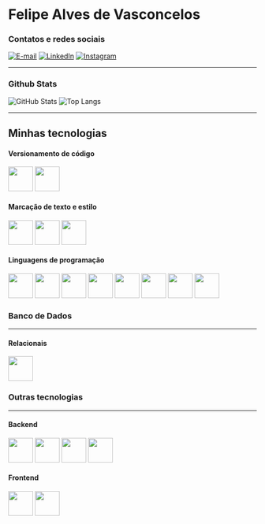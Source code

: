# Felipe Alves de Vasconcelos

### Contatos e redes sociais

[![E-mail](https://img.shields.io/badge/-Gmail-000?style=for-the-badge&logo=gmail)](mailto:favasconcelos09@gmail.com)
[![LinkedIn](https://img.shields.io/badge/-LinkedIn-000?style=for-the-badge&logo=linkedin)](https://www.linkedin.com/in/felipe-alves-9b231125b//)
[![Instagram](https://img.shields.io/badge/-Instagram-000?style=for-the-badge&logo=instagram)](https://www.instagram.com/lipealves14_/)
<hr>

### Github Stats

![GitHub Stats](https://github-readme-stats.vercel.app/api?username=FelipeAlves14&theme=transparent&bg_color=000&border_color=30A3DC&show_icons=true&icon_color=30A3DC&title_color=00477D&text_color=49B0FF)
![Top Langs](https://github-readme-stats.vercel.app/api/top-langs/?username=FelipeAlves14&layout=compact&bg_color=000&border_color=30A3DC&title_color=00477D&text_color=49B0FF)

<hr>

## Minhas tecnologias

#### Versionamento de código

<div>
  <img src="https://cdn.jsdelivr.net/gh/devicons/devicon@latest/icons/git/git-original.svg" width="50px">
  <img src="https://cdn.jsdelivr.net/gh/devicons/devicon@latest/icons/github/github-original.svg" width="50px">
</div>

#### Marcação de texto e estilo

<div>
  <img src="https://cdn.jsdelivr.net/gh/devicons/devicon@latest/icons/html5/html5-original.svg" width="50px">
  <img src="https://cdn.jsdelivr.net/gh/devicons/devicon@latest/icons/css3/css3-original.svg" width="50px">
  <img src="https://cdn.jsdelivr.net/gh/devicons/devicon@latest/icons/sass/sass-original.svg" width="50px">
          
</div>

#### Linguagens de programação

<div>
  <img src="https://cdn.jsdelivr.net/gh/devicons/devicon@latest/icons/c/c-original.svg" width="50px">
  <img src="https://cdn.jsdelivr.net/gh/devicons/devicon@latest/icons/cplusplus/cplusplus-original.svg" width="50px">
  <img src="https://cdn.jsdelivr.net/gh/devicons/devicon@latest/icons/csharp/csharp-original.svg" width="50px">
  <img src="https://cdn.jsdelivr.net/gh/devicons/devicon@latest/icons/java/java-original.svg" width="50px">
  <img src="https://cdn.jsdelivr.net/gh/devicons/devicon@latest/icons/javascript/javascript-original.svg" width="50px">
  <img src="https://cdn.jsdelivr.net/gh/devicons/devicon@latest/icons/typescript/typescript-original.svg" width="50px">
  <img src="https://cdn.jsdelivr.net/gh/devicons/devicon@latest/icons/python/python-original.svg" width="50px">
  <img src="https://cdn.jsdelivr.net/gh/devicons/devicon@latest/icons/swift/swift-original.svg" width="50px">
</div>

### Banco de Dados

<hr>

#### Relacionais

<div>
  <img src="https://cdn.jsdelivr.net/gh/devicons/devicon@latest/icons/postgresql/postgresql-original.svg" width="50px" />
</div>

### Outras tecnologias

<hr>

#### Backend

<div>
  <img src="https://cdn.jsdelivr.net/gh/devicons/devicon@latest/icons/django/django-plain.svg" width="50px">
  <img src="https://cdn.jsdelivr.net/gh/devicons/devicon@latest/icons/djangorest/djangorest-original.svg" width="50px">
  <img src="https://cdn.jsdelivr.net/gh/devicons/devicon@latest/icons/fastapi/fastapi-original.svg" width="50px">
  <img src="https://cdn.jsdelivr.net/gh/devicons/devicon@latest/icons/spring/spring-original.svg" width="50px">
</div>

#### Frontend

<div>
  <img src="https://cdn.jsdelivr.net/gh/devicons/devicon@latest/icons/angular/angular-original.svg" width="50px">
  <img src="https://cdn.jsdelivr.net/gh/devicons/devicon@latest/icons/react/react-original.svg" width="50px">
</div>
